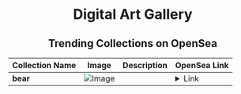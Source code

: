 <div align="center">

# Digital Art Gallery

## Trending Collections on OpenSea

| Collection Name                       | Image                                                                                     | Description                       | OpenSea Link                                                                                          |
|---------------------------------------|-------------------------------------------------------------------------------------------|-----------------------------------|--------------------------------------------------------------------------------------------------------|
| **bear** | ![Image](https://i.seadn.io/s/raw/files/9b131920346ff1377920a8609a22f387.jpg?w=500&auto=format?w=200&auto=format) |  | <details><summary>Link</summary>[bear](https://opensea.io/collection/bear-752)</details> |

</div>